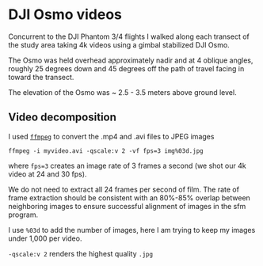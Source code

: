 # DJI Osmo videos 

Concurrent to the DJI Phantom 3/4 flights I walked along each transect of the study area taking 4k videos using a gimbal stabilized DJI Osmo.

The Osmo was held overhead approximately nadir and at 4 oblique angles, roughly 25 degrees down and 45 degrees off the path of travel facing in toward the transect. 

The elevation of the Osmo was ~ 2.5 - 3.5 meters above ground level.

## Video decomposition

I used [`ffmpeg`](https://ffmpeg.org/) to convert the .mp4 and .avi files to JPEG images

```
ffmpeg -i myvideo.avi -qscale:v 2 -vf fps=3 img%03d.jpg
```

where `fps=3` creates an image rate of 3 frames a second (we shot our 4k video at 24 and 30 fps).

We do not need to extract all 24 frames per second of film. The rate of frame extraction should be consistent with an 80%-85% overlap between neighboring images to ensure successful alignment of images in the sfm program.  

I use `%03d` to add the number of images, here I am trying to keep my images under 1,000 per video.

`-qscale:v 2` renders the highest quality `.jpg`

